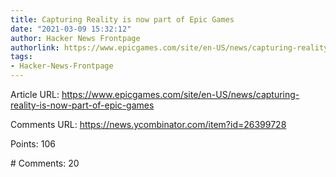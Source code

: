 ```yaml
---
title: Capturing Reality is now part of Epic Games
date: "2021-03-09 15:32:12"
author: Hacker News Frontpage
authorlink: https://www.epicgames.com/site/en-US/news/capturing-reality-is-now-part-of-epic-games
tags:
- Hacker-News-Frontpage
---
```


<p>Article URL: <a href="https://www.epicgames.com/site/en-US/news/capturing-reality-is-now-part-of-epic-games">https://www.epicgames.com/site/en-US/news/capturing-reality-is-now-part-of-epic-games</a></p>
<p>Comments URL: <a href="https://news.ycombinator.com/item?id=26399728">https://news.ycombinator.com/item?id=26399728</a></p>
<p>Points: 106</p>
<p># Comments: 20</p>
